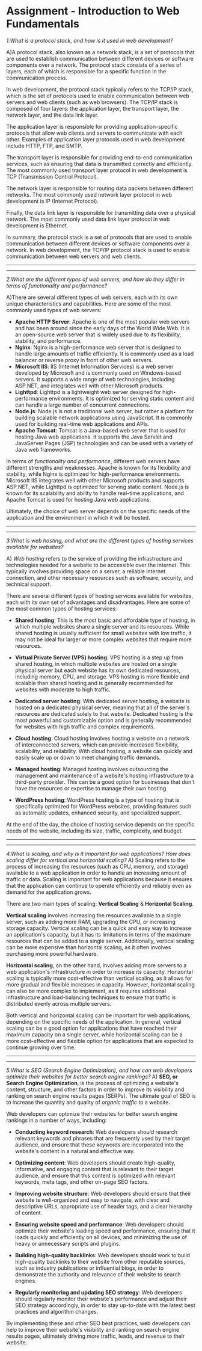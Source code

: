 # Assignment - Introduction to Web Fundamentals

_1.What is a protocol stack, and how is it used in web development?_

A)A protocol stack, also known as a network stack, is a set of protocols that are used to establish communication between different devices or software components over a network. The protocol stack consists of a series of layers, each of which is responsible for a specific function in the communication process.

In web development, the protocol stack typically refers to the TCP/IP stack, which is the set of protocols used to enable communication between web servers and web clients (such as web browsers). The TCP/IP stack is composed of four layers: the application layer, the transport layer, the network layer, and the data link layer.

The application layer is responsible for providing application-specific protocols that allow web clients and servers to communicate with each other. Examples of application layer protocols used in web development include HTTP, FTP, and SMTP.

The transport layer is responsible for providing end-to-end communication services, such as ensuring that data is transmitted correctly and efficiently. The most commonly used transport layer protocol in web development is TCP (Transmission Control Protocol).

The network layer is responsible for routing data packets between different networks. The most commonly used network layer protocol in web development is IP (Internet Protocol).

Finally, the data link layer is responsible for transmitting data over a physical network. The most commonly used data link layer protocol in web development is Ethernet.

In summary, the protocol stack is a set of protocols that are used to enable communication between different devices or software components over a network. In web development, the TCP/IP protocol stack is used to enable communication between web servers and web clients.

--------------------------------------------------------------------------------------
--------------------------------------------------------------------------------------

_2.What are the different types of web servers, and how do they differ in terms of functionality and performance?_

A)There are several different types of web servers, each with its own unique characteristics and capabilities. Here are some of the most commonly used types of web servers:

* **Apache HTTP Server**: Apache is one of the most popular web servers and has been around since the early days of the World Wide Web. It is an open-source web server that is widely used due to its flexibility, stability, and performance.
* **Nginx**: Nginx is a high-performance web server that is designed to handle large amounts of traffic efficiently. It is commonly used as a load balancer or reverse proxy in front of other web servers.
* **Microsoft IIS**: IIS (Internet Information Services) is a web server developed by Microsoft and is commonly used on Windows-based servers. It supports a wide range of web technologies, including ASP.NET, and integrates well with other Microsoft products.
* **Lighttpd**: Lighttpd is a lightweight web server designed for high-performance environments. It is optimized for serving static content and can handle a large number of concurrent connections.
* **Node.js**: Node.js is not a traditional web server, but rather a platform for building scalable network applications using JavaScript. It is commonly used for building real-time web applications and APIs.
* **Apache Tomcat**: Tomcat is a Java-based web server that is used for hosting Java web applications. It supports the Java Servlet and JavaServer Pages (JSP) technologies and can be used with a variety of Java web frameworks.

In terms of _functionality and performance_, different web servers have different strengths and weaknesses. Apache is known for its flexibility and stability, while Nginx is optimized for high-performance environments. Microsoft IIS integrates well with other Microsoft products and supports ASP.NET, while Lighttpd is optimized for serving static content. Node.js is known for its scalability and ability to handle real-time applications, and Apache Tomcat is used for hosting Java web applications.

Ultimately, the choice of web server depends on the specific needs of the application and the environment in which it will be hosted.

--------------------------------------------------------------------------------------
--------------------------------------------------------------------------------------

_3.What is web hosting, and what are the different types of hosting services available for websites?_

A) _Web hosting_ refers to the service of providing the infrastructure and technologies needed for a website to be accessible over the internet. This typically involves providing space on a server, a reliable internet connection, and other necessary resources such as software, security, and technical support.

There are several different types of hosting services available for websites, each with its own set of advantages and disadvantages. Here are some of the most common types of hosting services:

* **Shared hosting**: This is the most basic and affordable type of hosting, in which multiple websites share a single server and its resources. While shared hosting is usually sufficient for small websites with low traffic, it may not be ideal for larger or more complex websites that require more resources.

* **Virtual Private Server (VPS) hosting**: VPS hosting is a step up from shared hosting, in which multiple websites are hosted on a single physical server but each website has its own dedicated resources, including memory, CPU, and storage. VPS hosting is more flexible and scalable than shared hosting and is generally recommended for websites with moderate to high traffic.

* **Dedicated server hosting**: With dedicated server hosting, a website is hosted on a dedicated physical server, meaning that all of the server's resources are dedicated solely to that website. Dedicated hosting is the most powerful and customizable option and is generally recommended for websites with high traffic and complex requirements.

* **Cloud hosting**: Cloud hosting involves hosting a website on a network of interconnected servers, which can provide increased flexibility, scalability, and reliability. With cloud hosting, a website can quickly and easily scale up or down to meet changing traffic demands.

* **Managed hosting**: Managed hosting involves outsourcing the management and maintenance of a website's hosting infrastructure to a third-party provider. This can be a good option for businesses that don't have the resources or expertise to manage their own hosting.

* **WordPress hosting**: WordPress hosting is a type of hosting that is specifically optimized for WordPress websites, providing features such as automatic updates, enhanced security, and specialized support.

At the end of the day, the choice of hosting service depends on the specific needs of the website, including its size, traffic, complexity, and budget.

--------------------------------------------------------------------------------------
--------------------------------------------------------------------------------------

_4.What is scaling, and why is it important for web applications? How does scaling differ for vertical and horizontal scaling?_
A) Scaling refers to the process of increasing the resources (such as CPU, memory, and storage) available to a web application in order to handle an increasing amount of traffic or data. Scaling is important for web applications because it ensures that the application can continue to operate efficiently and reliably even as demand for the application grows.

There are two main types of scaling: **Vertical Scaling** & **Horizontal Scaling**.

**Vertical scaling** involves increasing the resources available to a single server, such as adding more RAM, upgrading the CPU, or increasing storage capacity. Vertical scaling can be a quick and easy way to increase an application's capacity, but it has its limitations in terms of the maximum resources that can be added to a single server. Additionally, vertical scaling can be more expensive than horizontal scaling, as it often involves purchasing more powerful hardware.

**Horizontal scaling**, on the other hand, involves adding more servers to a web application's infrastructure in order to increase its capacity. Horizontal scaling is typically more cost-effective than vertical scaling, as it allows for more gradual and flexible increases in capacity. However, horizontal scaling can also be more complex to implement, as it requires additional infrastructure and load-balancing techniques to ensure that traffic is distributed evenly across multiple servers.

Both vertical and horizontal scaling can be important for web applications, depending on the specific needs of the application. In general, vertical scaling can be a good option for applications that have reached their maximum capacity on a single server, while horizontal scaling can be a more cost-effective and flexible option for applications that are expected to continue growing over time.

--------------------------------------------------------------------------------------
--------------------------------------------------------------------------------------

_5.What is SEO (Search Engine Optimization), and how can web developers optimize their websites for better search engine rankings?_
A) **SEO, or Search Engine Optimization**, is the process of optimizing a website's content, structure, and other factors in order to improve its visibility and ranking on search engine results pages (SERPs). The ultimate goal of SEO is to increase the quantity and quality of *organic traffic* to a website.

Web developers can optimize their websites for better search engine rankings in a number of ways, including:

* **Conducting keyword research**: Web developers should research relevant keywords and phrases that are frequently used by their target audience, and ensure that these keywords are incorporated into the website's content in a natural and effective way.

* **Optimizing content**: Web developers should create high-quality, informative, and engaging content that is relevant to their target audience, and ensure that this content is optimized with relevant keywords, meta tags, and other on-page SEO factors.

* **Improving website structure**: Web developers should ensure that their website is well-organized and easy to navigate, with clear and descriptive URLs, appropriate use of header tags, and a clear hierarchy of content.

* **Ensuring website speed and performance**: Web developers should optimize their website's loading speed and performance, ensuring that it loads quickly and efficiently on all devices, and minimizing the use of heavy or unnecessary scripts and plugins.

* **Building high-quality backlinks**: Web developers should work to build high-quality backlinks to their website from other reputable sources, such as industry publications or influential blogs, in order to demonstrate the authority and relevance of their website to search engines.

* **Regularly monitoring and updating SEO strategy**: Web developers should regularly monitor their website's performance and adjust their SEO strategy accordingly, in order to stay up-to-date with the latest best practices and algorithm changes.

By implementing these and other SEO best practices, web developers can help to improve their website's visibility and ranking on search engine results pages, ultimately driving more traffic, leads, and revenue to their website.
